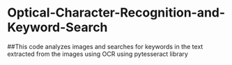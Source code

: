 # Optical-Character-Recognition-and-Keyword-Search


##This code analyzes images and searches for keywords in the text extracted from the images using OCR using pytesseract library

